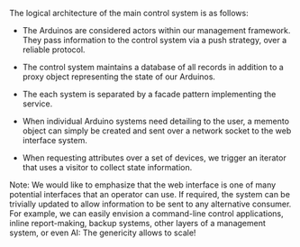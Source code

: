 The logical architecture of the main control system is as follows:


- The Arduinos are considered actors within our management framework. They pass information to the control system via a push strategy, over a reliable protocol.

- The control system maintains a database of all records in addition to a proxy object representing the state of our Arduinos.

- The each system is separated by a facade pattern implementing the service.

- When individual Arduino systems need detailing to the user, a memento object can simply be created and sent over a network socket to the web interface system.

- When requesting attributes over a set of devices, we trigger an iterator that uses a visitor to collect state information.


Note: We would like to emphasize that the web interface is one of many potential interfaces that an operator can use. If required, the system can be trivially updated to allow information to be sent to any alternative consumer. For example, we can easily envision a command-line control applications, inline report-making, backup systems, other layers of a management system, or even AI: The genericity allows to scale!
